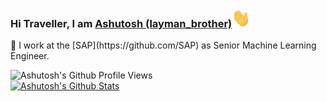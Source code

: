 <h3>Hi Traveller, I am <a href="https://ashutoshhathidara.com/">Ashutosh (layman_brother)</a><img src="https://raw.githubusercontent.com/ABSphreak/ABSphreak/master/gifs/Hi.gif" width="30px" height="30px"></h1>
🔭 I work at the [SAP](https://github.com/SAP) as Senior Machine Learning Engineer.

![Ashutosh's Github Profile Views](https://komarev.com/ghpvc/?username=ashutosh1919&color=blueviolet)  
[![Ashutosh's Github Stats](https://github-readme-stats.vercel.app/api?username=ashutosh1919&count_private=true&cache=false)](https://github.com/ashutosh1919)
